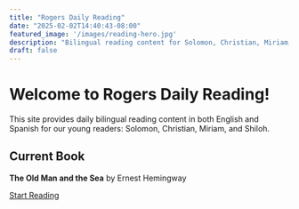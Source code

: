 ```yaml
---
title: "Rogers Daily Reading"
date: "2025-02-02T14:40:43-08:00"
featured_image: '/images/reading-hero.jpg'
description: "Bilingual reading content for Solomon, Christian, Miriam, and Shiloh"
draft: false
---
```


# Welcome to Rogers Daily Reading!

This site provides daily bilingual reading content in both English and Spanish for our young readers: Solomon, Christian, Miriam, and Shiloh.

## Current Book
**The Old Man and the Sea** by Ernest Hemingway

[Start Reading](/post/chapter-1/)
